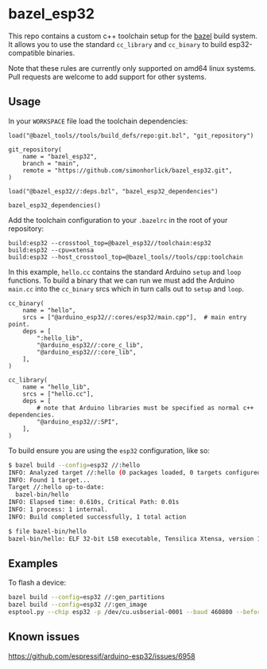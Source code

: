 # bazel_esp32

This repo contains a custom c++ toolchain setup for the [bazel](https://bazel.build) build system. It allows you to use the standard `cc_library` and `cc_binary` to build esp32-compatible binaries.

Note that these rules are currently only supported on amd64 linux systems. Pull requests are welcome to add support for other systems.

## Usage

In your `WORKSPACE` file load the toolchain dependencies:

```
load("@bazel_tools//tools/build_defs/repo:git.bzl", "git_repository")

git_repository(
    name = "bazel_esp32",
    branch = "main",
    remote = "https://github.com/simonhorlick/bazel_esp32.git",
)

load("@bazel_esp32//:deps.bzl", "bazel_esp32_dependencies")

bazel_esp32_dependencies()
```

Add the toolchain configuration to your `.bazelrc` in the root of your repository:

```
build:esp32 --crosstool_top=@bazel_esp32//toolchain:esp32
build:esp32 --cpu=xtensa
build:esp32 --host_crosstool_top=@bazel_tools//tools/cpp:toolchain
```

In this example, `hello.cc` contains the standard Arduino `setup` and `loop` functions. To build a binary that we can run we must add the Arduino `main.cc` into the `cc_binary` srcs which in turn calls out to `setup` and `loop`.

```
cc_binary(
    name = "hello",
    srcs = ["@arduino_esp32//:cores/esp32/main.cpp"],  # main entry point.
    deps = [
        ":hello_lib",
        "@arduino_esp32//:core_c_lib",
        "@arduino_esp32//:core_lib",
    ],
)

cc_library(
    name = "hello_lib",
    srcs = ["hello.cc"],
    deps = [
        # note that Arduino libraries must be specified as normal c++ dependencies.
        "@arduino_esp32//:SPI",
    ],
)
```

To build ensure you are using the `esp32` configuration, like so:
```bash
$ bazel build --config=esp32 //:hello
INFO: Analyzed target //:hello (0 packages loaded, 0 targets configured).
INFO: Found 1 target...
Target //:hello up-to-date:
  bazel-bin/hello
INFO: Elapsed time: 0.610s, Critical Path: 0.01s
INFO: 1 process: 1 internal.
INFO: Build completed successfully, 1 total action

$ file bazel-bin/hello
bazel-bin/hello: ELF 32-bit LSB executable, Tensilica Xtensa, version 1 (SYSV), statically linked, not stripped
```

## Examples

To flash a device:
```bash
bazel build --config=esp32 //:gen_partitions
bazel build --config=esp32 //:gen_image
esptool.py --chip esp32 -p /dev/cu.usbserial-0001 --baud 460800 --before default_reset --after hard_reset write_flash -z --flash_mode dio --flash_freq 80m --flash_size detect 0xe000 /home/simon/.arduino15/packages/esp32/hardware/esp32/2.0.0-alpha1/tools/partitions/boot_app0.bin 0x1000 /home/simon/.arduino15/packages/esp32/hardware/esp32/2.0.0-alpha1/tools/sdk/esp32/bin/bootloader_qio_80m.bin 0x10000 bazel-bin/hello.bin 0x8000 bazel-bin/hello.partitions.bin
```


## Known issues

https://github.com/espressif/arduino-esp32/issues/6958